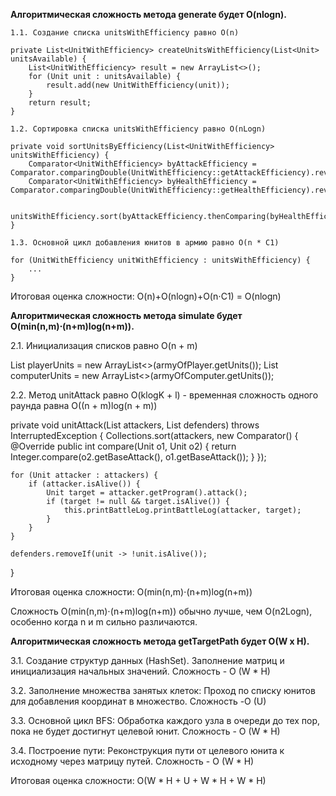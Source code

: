 **Алгоритмическая сложность метода generate будет O(nlogn).**

    1.1. Создание списка unitsWithEfficiency равно O(n)
    
    private List<UnitWithEfficiency> createUnitsWithEfficiency(List<Unit> unitsAvailable) {
        List<UnitWithEfficiency> result = new ArrayList<>();
        for (Unit unit : unitsAvailable) {
            result.add(new UnitWithEfficiency(unit));
        }
        return result;
    }
    
    1.2. Сортировка списка unitsWithEfficiency равно O(nLogn)
    
    private void sortUnitsByEfficiency(List<UnitWithEfficiency> unitsWithEfficiency) {
        Comparator<UnitWithEfficiency> byAttackEfficiency = Comparator.comparingDouble(UnitWithEfficiency::getAttackEfficiency).reversed();
        Comparator<UnitWithEfficiency> byHealthEfficiency = Comparator.comparingDouble(UnitWithEfficiency::getHealthEfficiency).reversed();
        
        unitsWithEfficiency.sort(byAttackEfficiency.thenComparing(byHealthEfficiency));
    }
    
    1.3. Основной цикл добавления юнитов в армию равно O(n * C1)
    
    for (UnitWithEfficiency unitWithEfficiency : unitsWithEfficiency) {
        ...
    }

Итоговая оценка сложности: O(n)+O(nlogn)+O(n⋅C1) = O(nlogn)


**Алгоритмическая сложность метода simulate будет O(min(n,m)⋅(n+m)log(n+m)).**

2.1. Инициализация списков равно O(n + m)

List<Unit> playerUnits = new ArrayList<>(armyOfPlayer.getUnits());
List<Unit> computerUnits = new ArrayList<>(armyOfComputer.getUnits());

2.2. Метод unitAttack равно O(klogK + l) - временная сложность одного раунда равна O((n + m)log(n + m))

private void unitAttack(List<Unit> attackers, List<Unit> defenders) throws InterruptedException {
    Collections.sort(attackers, new Comparator<Unit>() {
        @Override
        public int compare(Unit o1, Unit o2) {
            return Integer.compare(o2.getBaseAttack(), o1.getBaseAttack());
        }
    });

    for (Unit attacker : attackers) {
        if (attacker.isAlive()) {
            Unit target = attacker.getProgram().attack();
            if (target != null && target.isAlive()) {
                this.printBattleLog.printBattleLog(attacker, target);
            }
        }
    }

    defenders.removeIf(unit -> !unit.isAlive());
}

Итоговая оценка сложности: O(min(n,m)⋅(n+m)log(n+m))

Сложность O(min(n,m)⋅(n+m)log(n+m)) обычно лучше, чем O(n2Logn), особенно когда n и m сильно различаются.


**Алгоритмическая сложность метода getTargetPath будет O(W x H).**

3.1. Создание структур данных (HashSet).
Заполнение матриц и инициализация начальных значений.
Сложность - O (W * H) 

3.2. Заполнение множества занятых клеток:
Проход по списку юнитов для добавления координат в множество.
Сложность -O (U)

3.3. Основной цикл BFS:
Обработка каждого узла в очереди до тех пор, пока не будет достигнут целевой юнит.
Сложность - O (W * H)

3.4. Построение пути:
Реконструкция пути от целевого юнита к исходному через матрицу путей.
Сложность - O (W * H)

Итоговая оценка сложности: O(W * H + U + W * H + W * H) 
